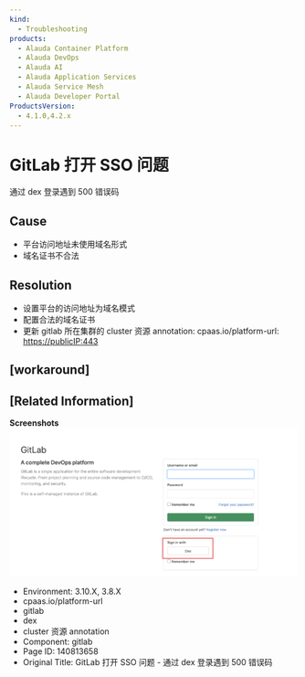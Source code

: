 ```yaml
---
kind:
  - Troubleshooting
products:
  - Alauda Container Platform
  - Alauda DevOps
  - Alauda AI
  - Alauda Application Services
  - Alauda Service Mesh
  - Alauda Developer Portal
ProductsVersion:
  - 4.1.0,4.2.x
---
```

<!-- A type of document that involves encountering a fault, diagnosing it, performing root cause analysis, and providing solutions. -->

# GitLab 打开 SSO 问题

通过 dex 登录遇到 500 错误码

## Cause
- 平台访问地址未使用域名形式
- 域名证书不合法

## Resolution
- 设置平台的访问地址为域名模式
- 配置合法的域名证书
- 更新 gitlab 所在集群的 cluster 资源 annotation: cpaas.io/platform-url: <https://publicIP:443>

## [workaround]

## [Related Information]
**Screenshots**
![](assets/gitlab-da-kai-sso-wen-ti-tong-guo-dex-deng-lu-yu-dao-500-cuo-wu-ma/image2023-3-15_11-23-51.png)
- Environment: 3.10.X, 3.8.X
- cpaas.io/platform-url
- gitlab
- dex
- cluster 资源 annotation
- Component: gitlab
- Page ID: 140813658
- Original Title: GitLab 打开 SSO 问题 - 通过 dex 登录遇到 500 错误码
